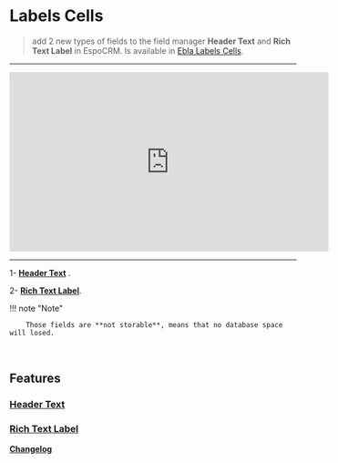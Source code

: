 # Labels Cells  <a href="https://www.eblasoft.com.tr/espocrm-extension-page/labels-cells" target="_blank" id="ext-version" data-id="63495a03a2759db51"></a>

> add 2 new types of fields to the field manager **Header Text** and **Rich Text Label** in EspoCRM.
> Is available in [Ebla Labels Cells](https://www.eblasoft.com.tr/espocrm-extension-page/labels-cells).

---

<iframe width="560" height="315" src="https://www.youtube.com/embed/WNv7JVXK_tQ" title="YouTube video player" frameborder="0" allow="accelerometer; autoplay; clipboard-write; encrypted-media; gyroscope; picture-in-picture; web-share" allowfullscreen></iframe>

---

1- [**Header Text**](header-text.md) .

2- [**Rich Text Label**](rich-text-label.md).

!!! note "Note"

        Those fields are **not storable**, means that no database space will losed.

<br>

## Features

### [Header Text](header-text.md)

### [Rich Text Label](rich-text-label.md)

**<font color=gray> [Changelog](changelog.md) </font>**
